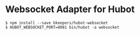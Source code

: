 # Websocket Adapter for Hubot

```
$ npm install --save bkeepers/hubot-websocket
$ HUBOT_WEBSOCKET_PORT=8081 bin/hubot -a websocket
```
